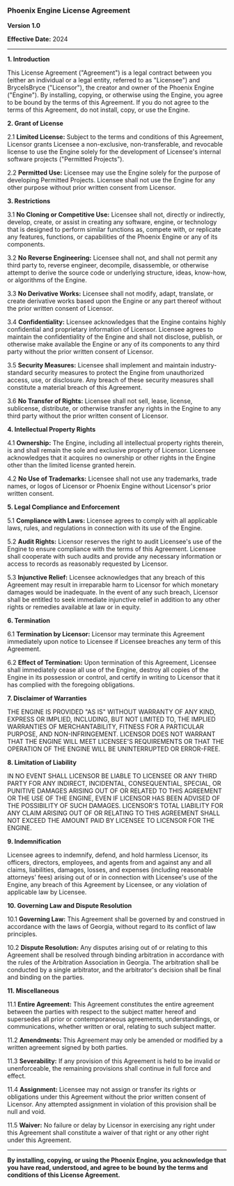 ### **Phoenix Engine License Agreement**

**Version 1.0**

**Effective Date:** 2024

---

**1. Introduction**

This License Agreement ("Agreement") is a legal contract between you (either an individual or a legal entity, referred to as "Licensee") and BryceIsBryce ("Licensor"), the creator and owner of the Phoenix Engine ("Engine"). By installing, copying, or otherwise using the Engine, you agree to be bound by the terms of this Agreement. If you do not agree to the terms of this Agreement, do not install, copy, or use the Engine.

**2. Grant of License**

2.1 **Limited License:** Subject to the terms and conditions of this Agreement, Licensor grants Licensee a non-exclusive, non-transferable, and revocable license to use the Engine solely for the development of Licensee's internal software projects ("Permitted Projects").

2.2 **Permitted Use:** Licensee may use the Engine solely for the purpose of developing Permitted Projects. Licensee shall not use the Engine for any other purpose without prior written consent from Licensor.

**3. Restrictions**

3.1 **No Cloning or Competitive Use:** Licensee shall not, directly or indirectly, develop, create, or assist in creating any software, engine, or technology that is designed to perform similar functions as, compete with, or replicate any features, functions, or capabilities of the Phoenix Engine or any of its components. 

3.2 **No Reverse Engineering:** Licensee shall not, and shall not permit any third party to, reverse engineer, decompile, disassemble, or otherwise attempt to derive the source code or underlying structure, ideas, know-how, or algorithms of the Engine.

3.3 **No Derivative Works:** Licensee shall not modify, adapt, translate, or create derivative works based upon the Engine or any part thereof without the prior written consent of Licensor.

3.4 **Confidentiality:** Licensee acknowledges that the Engine contains highly confidential and proprietary information of Licensor. Licensee agrees to maintain the confidentiality of the Engine and shall not disclose, publish, or otherwise make available the Engine or any of its components to any third party without the prior written consent of Licensor.

3.5 **Security Measures:** Licensee shall implement and maintain industry-standard security measures to protect the Engine from unauthorized access, use, or disclosure. Any breach of these security measures shall constitute a material breach of this Agreement.

3.6 **No Transfer of Rights:** Licensee shall not sell, lease, license, sublicense, distribute, or otherwise transfer any rights in the Engine to any third party without the prior written consent of Licensor.

**4. Intellectual Property Rights**

4.1 **Ownership:** The Engine, including all intellectual property rights therein, is and shall remain the sole and exclusive property of Licensor. Licensee acknowledges that it acquires no ownership or other rights in the Engine other than the limited license granted herein.

4.2 **No Use of Trademarks:** Licensee shall not use any trademarks, trade names, or logos of Licensor or Phoenix Engine without Licensor's prior written consent.

**5. Legal Compliance and Enforcement**

5.1 **Compliance with Laws:** Licensee agrees to comply with all applicable laws, rules, and regulations in connection with its use of the Engine.

5.2 **Audit Rights:** Licensor reserves the right to audit Licensee's use of the Engine to ensure compliance with the terms of this Agreement. Licensee shall cooperate with such audits and provide any necessary information or access to records as reasonably requested by Licensor.

5.3 **Injunctive Relief:** Licensee acknowledges that any breach of this Agreement may result in irreparable harm to Licensor for which monetary damages would be inadequate. In the event of any such breach, Licensor shall be entitled to seek immediate injunctive relief in addition to any other rights or remedies available at law or in equity.

**6. Termination**

6.1 **Termination by Licensor:** Licensor may terminate this Agreement immediately upon notice to Licensee if Licensee breaches any term of this Agreement.

6.2 **Effect of Termination:** Upon termination of this Agreement, Licensee shall immediately cease all use of the Engine, destroy all copies of the Engine in its possession or control, and certify in writing to Licensor that it has complied with the foregoing obligations.

**7. Disclaimer of Warranties**

THE ENGINE IS PROVIDED "AS IS" WITHOUT WARRANTY OF ANY KIND, EXPRESS OR IMPLIED, INCLUDING, BUT NOT LIMITED TO, THE IMPLIED WARRANTIES OF MERCHANTABILITY, FITNESS FOR A PARTICULAR PURPOSE, AND NON-INFRINGEMENT. LICENSOR DOES NOT WARRANT THAT THE ENGINE WILL MEET LICENSEE'S REQUIREMENTS OR THAT THE OPERATION OF THE ENGINE WILL BE UNINTERRUPTED OR ERROR-FREE.

**8. Limitation of Liability**

IN NO EVENT SHALL LICENSOR BE LIABLE TO LICENSEE OR ANY THIRD PARTY FOR ANY INDIRECT, INCIDENTAL, CONSEQUENTIAL, SPECIAL, OR PUNITIVE DAMAGES ARISING OUT OF OR RELATED TO THIS AGREEMENT OR THE USE OF THE ENGINE, EVEN IF LICENSOR HAS BEEN ADVISED OF THE POSSIBILITY OF SUCH DAMAGES. LICENSOR'S TOTAL LIABILITY FOR ANY CLAIM ARISING OUT OF OR RELATING TO THIS AGREEMENT SHALL NOT EXCEED THE AMOUNT PAID BY LICENSEE TO LICENSOR FOR THE ENGINE.

**9. Indemnification**

Licensee agrees to indemnify, defend, and hold harmless Licensor, its officers, directors, employees, and agents from and against any and all claims, liabilities, damages, losses, and expenses (including reasonable attorneys' fees) arising out of or in connection with Licensee's use of the Engine, any breach of this Agreement by Licensee, or any violation of applicable law by Licensee.

**10. Governing Law and Dispute Resolution**

10.1 **Governing Law:** This Agreement shall be governed by and construed in accordance with the laws of Georgia, without regard to its conflict of law principles.

10.2 **Dispute Resolution:** Any disputes arising out of or relating to this Agreement shall be resolved through binding arbitration in accordance with the rules of the Arbitration Association in Georgia. The arbitration shall be conducted by a single arbitrator, and the arbitrator's decision shall be final and binding on the parties.

**11. Miscellaneous**

11.1 **Entire Agreement:** This Agreement constitutes the entire agreement between the parties with respect to the subject matter hereof and supersedes all prior or contemporaneous agreements, understandings, or communications, whether written or oral, relating to such subject matter.

11.2 **Amendments:** This Agreement may only be amended or modified by a written agreement signed by both parties.

11.3 **Severability:** If any provision of this Agreement is held to be invalid or unenforceable, the remaining provisions shall continue in full force and effect.

11.4 **Assignment:** Licensee may not assign or transfer its rights or obligations under this Agreement without the prior written consent of Licensor. Any attempted assignment in violation of this provision shall be null and void.

11.5 **Waiver:** No failure or delay by Licensor in exercising any right under this Agreement shall constitute a waiver of that right or any other right under this Agreement.

---

**By installing, copying, or using the Phoenix Engine, you acknowledge that you have read, understood, and agree to be bound by the terms and conditions of this License Agreement.**

